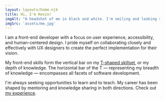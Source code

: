 ```yaml
---
layout: layouts/home.njk
title: Hi, I'm Kevin!
imgAlt: "A headshot of me in black and white. I'm smiling and looking slightly up."
imgSrc: 'assets/me.jpg'
---
```


I am a front-end developer with a focus on user experience, accessibility, and human-centered design. I pride myself on collaborating closely and effectively with UX designers to create the perfect implementation for their vision.

My front-end skills form the vertical bar on my [T-shaped skillset](https://en.wikipedia.org/wiki/T-shaped_skills), or my depth of knowledge. The horizontal bar of the T &mdash; representing my breadth of knowledge &mdash; encompasses all facets of software development.

I'm always seeking opportunities to learn and to teach. My career has been shaped by mentoring and knowledge sharing in both directions. Check out [my experience](/experience).
